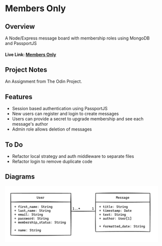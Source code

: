 # Members Only

## Overview

A Node/Express message board with membership roles using MongoDB and PassportJS

#### Live Link: [Members Only](https://odin-members-only.adaptable.app/)

## Project Notes

An Assignment from The Odin Project.

## Features

- Session based authentication using PassportJS
- New users can register and login to create messages
- Users can provide a secret to upgrade membership and see each message's author
- Admin role allows deletion of messages

## To Do

- Refactor local strategy and auth middleware to separate files
- Refactor login to remove duplicate code

## Diagrams

![Uml Diagram](./screenshots/uml-diagram.png)

